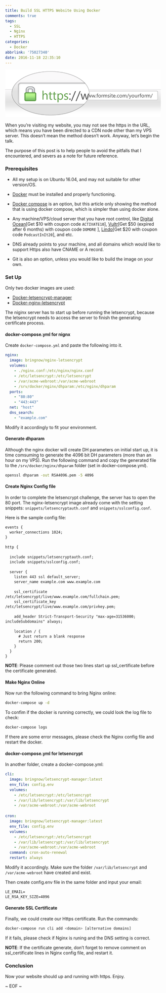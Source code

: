 ```yaml
---
title: Build SSL HTTPS Website Using Docker
comments: true
tags:
  - SSL
  - Nginx
  - HTTPS
categories:
  - Docker
abbrlink: '75027340'
date: 2016-11-18 22:35:10
---
```


![https](\img\https.png)

When you’re visiting my website, you may not see the https in the URL, which means you have been directed to a CDN node other than my VPS server. This doesn’t mean the method doesn’t work. Anyway, let’s begin the talk.

The purpose of this post is to help people to avoid the pitfalls that I encountered, and severs as a note for future reference.

<!-- more -->

### Prerequisites

* All my setup is on Ubuntu 16.04, and may not suitable for other version/OS.

* [Docker](https://docs.docker.com/engine/installation/) must be installed and properly functioning.

* [Docker compose](https://docs.docker.com/compose/install/) is an option, but this article only showing the method that is using docker compose, which is simpler than using docker alone.

* Any machine/VPS/cloud server that you have root control, like [Digital Ocean](https://m.do.co/c/eaf9c533bc55)[Get $10 with coupon code `ACTIVATE10`], [Vultr](http://www.vultr.com/?ref=7025798)[Get $50 (expired after 6 months) with coupon code `DOMORE` ], [Lindo](https://www.linode.com/?r=31b7ad9bbcdac84ed780e48344212c99afcaa3d2)[Get $20 with coupon code `PodcastInIt20`], and etc.

* DNS already points to your machine, and all domains which would like to support Https also have CNAME or A record.

* Git is also an option, unless you would like to build the image on your own.

### Set Up

Only two docker images are used:
* [Docker-letsencrypt-manager](https://github.com/bringnow/docker-letsencrypt-manager)
* [Docker-nginx-letsencrypt](https://github.com/bringnow/docker-nginx-letsencrypt)

The niginx server has to start up before running the letsencrypt, because the letsencrypt needs to access the server to finish the generating certificate process.

#### docker-compose.yml for nignx

Create `docker-compose.yml` and paste the following into it.

```yml
nginx:
  image: bringnow/nginx-letsencrypt
  volumes:
    - ./nginx.conf:/etc/nginx/nginx.conf
    - /etc/letsencrypt:/etc/letsencrypt
    - /var/acme-webroot:/var/acme-webroot
    - /srv/docker/nginx/dhparam:/etc/nginx/dhparam
  ports:
    - "80:80"
    - "443:443"
  net: "host"
  dns_search:
    - "example.com"
```

Modify it accordingly to fit your environment.

#### Generate dhparam

Although the nginx docker will create DH parameters on initial start up, it is time comsuming to generate the 4096 bit DH parameters (more than an hour on my VPS). Run the following command and copy the generated file to the `/srv/docker/nginx/dhparam` folder (set in docker-compose.yml).

```bash
openssl dhparam -out RSA4096.pem -5 4096
```

#### Create Nginx Config file

In order to complete the letsencrypt challenge, the server has to open the 80 port. The nginx-letsencrypt image already come with the setting snippets: `snippets/letsencryptauth.conf` and `snippets/sslconfig.conf`.

Here is the sample config file:

```nginx
events {
  worker_connections 1024;
}

http {

  include snippets/letsencryptauth.conf;
  include snippets/sslconfig.conf;

  server {
    listen 443 ssl default_server;
    server_name example.com www.example.com

    ssl_certificate /etc/letsencrypt/live/www.example.com/fullchain.pem;
    ssl_certificate_key /etc/letsencrypt/live/www.example.com/privkey.pem;

    add_header Strict-Transport-Security "max-age=31536000; includeSubdomains" always;

    location / {
      # Just return a blank response
      return 200;
    }
  }
}
```

**NOTE**: Please comment out those two lines start up ssl_certificate before the certificate generated.

#### Make Nginx Online

Now run the following command to bring Nginx online:

```bash
docker-compose up -d
```

To confim if the docker is running correctly, we could look the log file to check:

```bash
docker-compose logs
```

If there are some error messages, please check the Nginx config file and restart the docker.

#### docker-compose.yml for letsencrypt

In another folder, create a docker-compose.yml:

```yml
cli:
  image: bringnow/letsencrypt-manager:latest
  env_file: config.env
  volumes:
    - /etc/letsencrypt:/etc/letsencrypt
    - /var/lib/letsencrypt:/var/lib/letsencrypt
    - /var/acme-webroot:/var/acme-webroot

cron:
  image: bringnow/letsencrypt-manager:latest
  env_file: config.env
  volumes:
    - /etc/letsencrypt:/etc/letsencrypt
    - /var/lib/letsencrypt:/var/lib/letsencrypt
    - /var/acme-webroot:/var/acme-webroot
  command: cron-auto-renewal
  restart: always
```

Modify it accordingly. Make sure the folder `/var/lib/letsencrypt` and `/var/acme-webroot` have created and exist.

Then create config.env file in the same folder and input your email:

```
LE_EMAIL=
LE_RSA_KEY_SIZE=4096
```

#### Generate SSL Certificate

Finally, we could create our Https certificate. Run the commands:

``` bash
docker-compose run cli add <domain> [alternative domains]
```

If it fails, please check if Nginx is runing and the DNS setting is correct.

**NOTE**: If the certificate generate, don’t forget to remove comment on ssl_certificate lines in Nginx config file, and restart it.

### Conclusion

Now your website should up and running with https. Enjoy.

~ EOF ~
